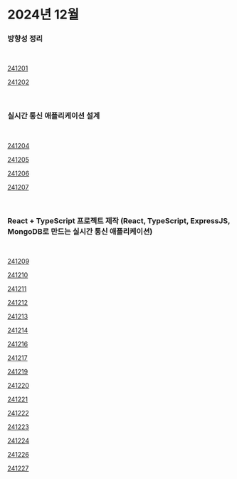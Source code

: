 # 2024년 12월

### 방향성 정리

<br />

[241201](/DateLink/2024-12/241201.md)

[241202](/DateLink/2024-12/241202.md)

<br />

### 실시간 통신 애플리케이션 설계

<br />

[241204](/DateLink/2024-12/241204.md)

[241205](/DateLink/2024-12/241205.md)

[241206](/DateLink/2024-12/241206.md)

[241207](/DateLink/2024-12/241207.md)

<br />

### React + TypeScript 프로젝트 제작 (React, TypeScript, ExpressJS, MongoDB로 만드는 실시간 통신 애플리케이션)

<br />

[241209](/DateLink/2024-12/241209.md)

[241210](/DateLink/2024-12/241210.md)

[241211](/DateLink/2024-12/241211.md)

[241212](/DateLink/2024-12/241212.md)

[241213](/DateLink/2024-12/241213.md)

[241214](/DateLink/2024-12/241214.md)

[241216](/DateLink/2024-12/241216.md)

[241217](/DateLink/2024-12/241217.md)

[241219](/DateLink/2024-12/241219.md)

[241220](/DateLink/2024-12/241220.md)

[241221](/DateLink/2024-12/241221.md)

[241222](/DateLink/2024-12/241222.md)

[241223](/DateLink/2024-12/241223.md)

[241224](/DateLink/2024-12/241224.md)

[241226](/DateLink/2024-12/241226.md)

[241227](/DateLink/2024-12/241227.md)

<!-- [241228](/DateLink/2024-12/241228.md)

[241229](/DateLink/2024-12/241229.md)

[241230](/DateLink/2024-12/241230.md) -->
